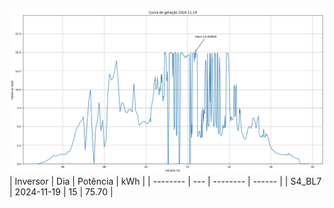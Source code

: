 ![My Image](19_11_2024-S4_BL7.png)
| Inversor | Dia | Potência | kWh    |
| -------- | --- | -------- | ------ |
| S4_BL7       | 2024-11-19  | 15       | 75.70 |
